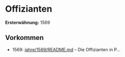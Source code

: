 # Offizianten

**Ersterwähnung:** 1569

## Vorkommen
- 1569: [jahre/1569/README.md](../jahre/1569/README.md) – Die Offizianten in P...
